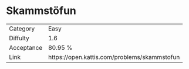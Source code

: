 # Skammstöfun

<table>
    <tr>
        <td>Category</td>
        <td>Easy</td>
    </tr>
    <tr>
        <td>Diffulty</td>
        <td>1.6</td>
    </tr>
    <tr>
        <td>Acceptance</td>
        <td>80.95 %</td>
    </tr>
    <tr>
        <td>Link</td>
        <td>https://open.kattis.com/problems/skammstofun</td>
    </tr>
</table>